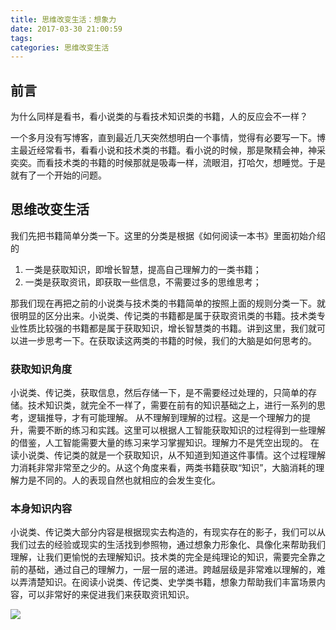 ```yaml
---
title: 思维改变生活：想象力
date: 2017-03-30 21:00:59
tags:
categories: 思维改变生活
---
```


## 前言

为什么同样是看书，看小说类的与看技术知识类的书籍，人的反应会不一样？

一个多月没有写博客，直到最近几天突然想明白一个事情，觉得有必要写一下。博主最近经常看书，看看小说和技术类的书籍。看小说的时候，那是聚精会神，神采奕奕。而看技术类的书籍的时候那就是吸毒一样，流眼泪，打哈欠，想睡觉。于是就有了一个开始的问题。

## 思维改变生活

我们先把书籍简单分类一下。这里的分类是根据《如何阅读一本书》里面初始介绍的

1. 一类是获取知识，即增长智慧，提高自己理解力的一类书籍；
2. 一类是获取资讯，即获取一些信息，不需要过多的思维思考；

那我们现在再把之前的小说类与技术类的书籍简单的按照上面的规则分类一下。就很明显的区分出来。小说类、传记类的书籍都是属于获取资讯类的书籍。技术类专业性质比较强的书籍都是属于获取知识，增长智慧类的书籍。讲到这里，我们就可以进一步思考一下。在获取读这两类的书籍的时候，我们的大脑是如何思考的。


### 获取知识角度

小说类、传记类，获取信息，然后存储一下，是不需要经过处理的，只简单的存储。技术知识类，就完全不一样了，需要在前有的知识基础之上，进行一系列的思考，逻辑推导，才有可能理解。 从不理解到理解的过程。这是一个理解力的提升，需要不断的练习和实践。这里可以根据人工智能获取知识的过程得到一些理解的借鉴，人工智能需要大量的练习来学习掌握知识。理解力不是凭空出现的。 在读小说类、传记类的就是一个获取知识，从不知道到知道这件事情。这个过程理解力消耗非常非常至之少的。从这个角度来看，两类书籍获取“知识”，大脑消耗的理解力是不同的。人的表现自然也就相应的会发生变化。

### 本身知识内容

小说类、传记类大部分内容是根据现实去构造的，有现实存在的影子，我们可以从我们过去的经验或现实的生活找到参照物，通过想象力形象化、具像化来帮助我们理解，让我们更愉悦的去理解知识。技术类的完全是纯理论的知识，需要完全靠之前的基础，通过自己的理解力，一层一层的递进。跨越层级是非常难以理解的，难以弄清楚知识。在阅读小说类、传记类、史学类书籍，想象力帮助我们丰富场景内容，可以非常好的来促进我们来获取资讯知识。


![](/asset/xsstomyzhifubao.png)
